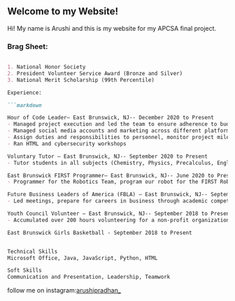 ## Welcome to my Website!

Hi! My name is Arushi and this is my website for my APCSA final project. 
### Brag Sheet:

```markdown

1. National Honor Society
2. President Volunteer Service Award (Bronze and Silver)
3. National Merit Scholarship (99th Percentile)

Experience:

```markdown

Hour of Code Leader— East Brunswick, NJ-- December 2020 to Present
- Managed project execution and led the team to ensure adherence to budget, schedule, and scope for the annual Hour of Code event.
- Managed social media accounts and marketing across different platforms. 
- Assign duties and responsibilities to personnel, monitor project milestones and deliverables.
- Ran HTML and cybersecurity workshops

Voluntary Tutor — East Brunswick, NJ-- September 2020 to Present
- Tutor students in all subjects (Chemistry, Physics, Precalculus, English etc.) and preparing them for the American Mathematics Contest 8 (AMC  8)

East Brunswick FIRST Programmer— East Brunswick, NJ-- June 2020 to Present
- Programmer for the Robotics Team, program our robot for the FIRST Robotics Competition 2021 and took part in the Game Design Challenge 

Future Business Leaders of America (FBLA) — East Brunswick, NJ-- September 2019 to Present
- Led meetings, prepare for careers in business through academic competitions (FBLA Competitive Events), leadership development, and educational programs

Youth Council Volunteer — East Brunswick, NJ-- September 2018 to Present
- Accumulated over 200 hours volunteering for a non-profit organization where I lead other young volunteers and work with kids with learning disabilities

East Brunswick Girls Basketball - September 2018 to Present


Technical Skills
Microsoft Office, Java, JavaScript, Python, HTML  

Soft Skills    
Communication and Presentation, Leadership, Teamwork 
```

follow me on instagram:[arushipradhan_](https://www.instagram.com/arushipradhan_/)
